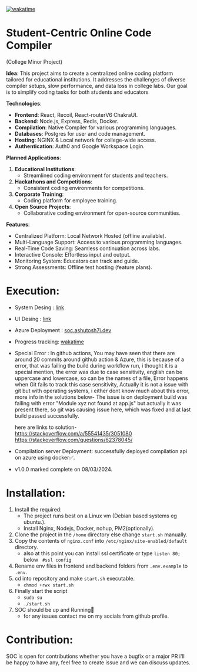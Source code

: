 [![wakatime](https://wakatime.com/badge/github/ashutosh7i/Student-Centric_Online_Code_Compiler.svg)](https://wakatime.com/@Ashutosh7i/projects/frclgtzjob) &nbsp;&nbsp;&nbsp;&nbsp;
# Student-Centric Online Code Compiler

(College Minor Project)

**Idea**: This project aims to create a centralized online coding platform tailored for educational institutions. It addresses the challenges of diverse compiler setups, slow performance, and data loss in college labs. Our goal is to simplify coding tasks for both students and educators

**Technologies**:

- **Frontend**: React, Recoil, React-routerV6 ChakraUI.
- **Backend**: Node.js, Express, Redis, Docker.
- **Compilation**: Native Compiler for various programming languages.
- **Databases**: Postgres for user and code management.
- **Hosting**: NGINX & Local network for college-wide access.
- **Authentication**: Auth0 and Google Workspace Login.

**Planned Applications**:

1. **Educational Institutions**:
   - Streamlined coding environment for students and teachers.
2. **Hackathons and Competitions**:
   - Consistent coding environments for competitions.
3. **Corporate Training**:
   - Coding platform for employee training.
4. **Open Source Projects**:
   - Collaborative coding environment for open-source communities.

**Features**:

- Centralized Platform: Local Network Hosted (offline available).
- Multi-Language Support: Access to various programming languages.
- Real-Time Code Saving: Seamless continuation across labs.
- Interactive Console: Effortless input and output.
- Monitoring System: Educators can track and guide.
- Strong Assessments: Offline test hosting (feature plans).

# Execution:

- System Desing : [link](https://excalidraw.com/#json=qb0DsEQw1FVSlGJ51Fcbd,_H-iYM9UnH1Y9iJNsqSdsA)

- UI Desing : [link](https://www.figma.com/file/v9nur0uziSTKFoJjB8nrKN/Untitled?type=design&node-id=0%3A1&mode=design&t=S5AMo840ItijwGYc-1)

* Azure Deployment : [soc.ashutosh7i.dev](https://soc.ashutosh7i.dev)

* Progress tracking: [wakatime](https://wakatime.com/@Ashutosh7i/projects/frclgtzjob)

* Special Error : In github actions, You may have seen that there are around 20 commits around github action & Azure, this is because of a error, that was failing the build during workflow run, i thought it is a special mention, the error was due to case sensitivity, english can be uppercase and lowercase, so can be the names of a file, Error happens when Git fails to track this case sensitivity, Actually it is not a issue with git but with operating systems, i either dont know much about this error, more info in the solutions below-
  The issue is on deployment build was failing with error "Module xyz not found at app.js" but actually it was present there, so git was causing issue here, which was fixed and at last build passed successfully.

  here are links to solution- <br>
  https://stackoverflow.com/a/55541435/3051080
  https://stackoverflow.com/questions/62378045/

* Compilation server Deployment: successfully deployed compilation api on azure using docker✅.
* v1.0.0 marked complete on 08/03/2024.

# Installation:
1. Install the required:
   - The project runs best on a Linux vm (Debian based systems eg ubuntu.).
   - Install Nginx, Nodejs, Docker, nohup, PM2(optionally).
2. Clone the project in the ```/home``` directory else change ```start.sh``` manually.
3. Copy the contents of ```nginx.conf``` into ```/etc/nginx/site-enabled/default``` directory.
   - also at this point you can install ssl certificate or type ```listen 80;``` below ``` #ssl config```
4. Rename env files in frontend and backend folders from ```.env.example``` to ```.env```.
5. cd into repository and make ```start.sh``` executable.
   - ```chmod +rwx start.sh```
6. Finally start the script
   - ```sudo su```
   - ```./start.sh```
7. SOC should be up and Running🚀
   - for any issues contact me on my socials from github profile.

# Contribution:
SOC is open for contributions whether you have a bugfix or a major PR i'll be happy to have any, feel free to create issue and we can discuss updates.
